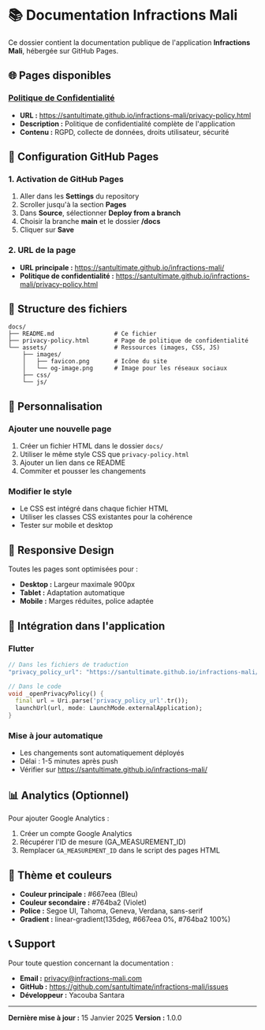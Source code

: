 # 📚 Documentation Infractions Mali

Ce dossier contient la documentation publique de l'application **Infractions Mali**, hébergée sur GitHub Pages.

## 🌐 Pages disponibles

### [Politique de Confidentialité](./privacy-policy.html)
- **URL :** https://santultimate.github.io/infractions-mali/privacy-policy.html
- **Description :** Politique de confidentialité complète de l'application
- **Contenu :** RGPD, collecte de données, droits utilisateur, sécurité

## 🚀 Configuration GitHub Pages

### 1. Activation de GitHub Pages
1. Aller dans les **Settings** du repository
2. Scroller jusqu'à la section **Pages**
3. Dans **Source**, sélectionner **Deploy from a branch**
4. Choisir la branche **main** et le dossier **/docs**
5. Cliquer sur **Save**

### 2. URL de la page
- **URL principale :** https://santultimate.github.io/infractions-mali/
- **Politique de confidentialité :** https://santultimate.github.io/infractions-mali/privacy-policy.html

## 📁 Structure des fichiers

```
docs/
├── README.md                 # Ce fichier
├── privacy-policy.html       # Page de politique de confidentialité
└── assets/                   # Ressources (images, CSS, JS)
    ├── images/
    │   ├── favicon.png       # Icône du site
    │   └── og-image.png      # Image pour les réseaux sociaux
    ├── css/
    └── js/
```

## 🔧 Personnalisation

### Ajouter une nouvelle page
1. Créer un fichier HTML dans le dossier `docs/`
2. Utiliser le même style CSS que `privacy-policy.html`
3. Ajouter un lien dans ce README
4. Commiter et pousser les changements

### Modifier le style
- Le CSS est intégré dans chaque fichier HTML
- Utiliser les classes CSS existantes pour la cohérence
- Tester sur mobile et desktop

## 📱 Responsive Design

Toutes les pages sont optimisées pour :
- **Desktop :** Largeur maximale 900px
- **Tablet :** Adaptation automatique
- **Mobile :** Marges réduites, police adaptée

## 🔗 Intégration dans l'application

### Flutter
```dart
// Dans les fichiers de traduction
"privacy_policy_url": "https://santultimate.github.io/infractions-mali/privacy-policy.html"

// Dans le code
void _openPrivacyPolicy() {
  final url = Uri.parse('privacy_policy_url'.tr());
  launchUrl(url, mode: LaunchMode.externalApplication);
}
```

### Mise à jour automatique
- Les changements sont automatiquement déployés
- Délai : 1-5 minutes après push
- Vérifier sur https://santultimate.github.io/infractions-mali/

## 📊 Analytics (Optionnel)

Pour ajouter Google Analytics :
1. Créer un compte Google Analytics
2. Récupérer l'ID de mesure (GA_MEASUREMENT_ID)
3. Remplacer `GA_MEASUREMENT_ID` dans le script des pages HTML

## 🎨 Thème et couleurs

- **Couleur principale :** #667eea (Bleu)
- **Couleur secondaire :** #764ba2 (Violet)
- **Police :** Segoe UI, Tahoma, Geneva, Verdana, sans-serif
- **Gradient :** linear-gradient(135deg, #667eea 0%, #764ba2 100%)

## 📞 Support

Pour toute question concernant la documentation :
- **Email :** privacy@infractions-mali.com
- **GitHub :** https://github.com/santultimate/infractions-mali/issues
- **Développeur :** Yacouba Santara

---

**Dernière mise à jour :** 15 Janvier 2025
**Version :** 1.0.0 